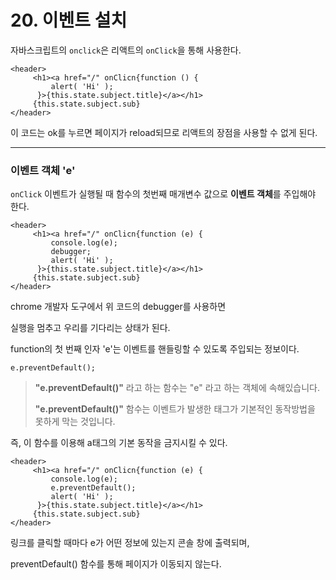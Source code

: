 # 20. 이벤트 설치



자바스크립트의 `onclick`은 리액트의 `onClick`을 통해 사용한다.

```react
<header>
     <h1><a href="/" onClicn{function () {
         alert( 'Hi' );
      }>{this.state.subject.title}</a></h1>
     {this.state.subject.sub}
</header>
```

이 코드는 ok를 누르면 페이지가 reload되므로 리액트의 장점을 사용할 수 없게 된다.



---



### 이벤트 객체 'e'

`onClick` 이벤트가 실행될 때 함수의 첫번째 매개변수 값으로 **이벤트 객체**를 주입해야 한다.

```react
<header>
     <h1><a href="/" onClicn{function (e) {
         console.log(e);
         debugger;
         alert( 'Hi' );
      }>{this.state.subject.title}</a></h1>
     {this.state.subject.sub}
</header>
```

chrome 개발자 도구에서 위 코드의 debugger를 사용하면

실행을 멈추고 우리를 기다리는 상태가 된다.



function의 첫 번째 인자 'e'는 이벤트를 핸들링할 수 있도록 주입되는 정보이다.

```react
e.preventDefault();
```

> **"e.preventDefault()"** 라고 하는 함수는 "e" 라고 하는 객체에 속해있습니다.
>
> **"e.preventDefault()"** 함수는 이벤트가 발생한 태그가 기본적인 동작방법을 못하게 막는 것입니다.

즉, 이 함수를 이용해 a태그의 기본 동작을 금지시킬 수 있다.



```react
<header>
     <h1><a href="/" onClicn{function (e) {
         console.log(e);
         e.preventDefault();
         alert( 'Hi' );
      }>{this.state.subject.title}</a></h1>
     {this.state.subject.sub}
</header>
```

링크를 클릭할 때마다 e가 어떤 정보에 있는지 콘솔 창에 출력되며,

preventDefault() 함수를 통해 페이지가 이동되지 않는다.